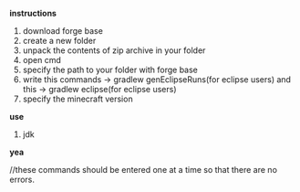 **instructions**
1. download forge base
2. create a new folder
3. unpack the contents of zip archive in your folder
4. open cmd
5. specify the path to your folder with forge base
6. write this commands -> gradlew genEclipseRuns(for eclipse users) and this -> gradlew eclipse(for eclipse users) 
7. specify the minecraft version

**use**
1. jdk 

**yea**

//these commands should be entered one at a time so that there are no errors.
